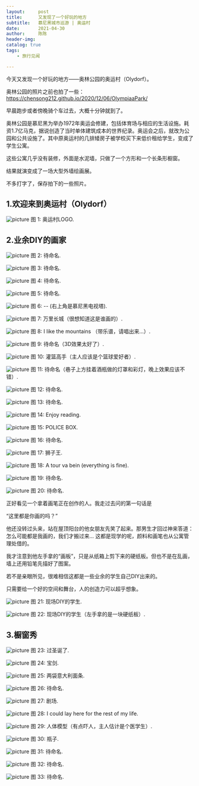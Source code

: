 ```yaml
---
layout:     post
title:      又发现了一个好玩的地方
subtitle:   慕尼黑城市巡游 | 奥运村
date:       2021-04-30
author:     陈陈
header-img:
catalog: true
tags:
    - 旅行见闻

---
```


今天又发现一个好玩的地方——奥林公园的奥运村（Olydorf）。

奥林公园的照片之前也拍了一些：
https://chensong212.github.io/2020/12/06/OlympiaaPark/

早晨跑步或者傍晚骑个车过去，大概十分钟就到了。

奥林公园是慕尼黑为举办1972年奥运会修建，包括体育场与相应的生活设施。耗资1.7亿马克，据说创造了当时单体建筑成本的世界纪录。奥运会之后，就改为公园和公共设施了。其中原奥运村的几排矮房子被学校买下来低价租给学生，变成了学生公寓。

这些公寓几乎没有装修，外面是水泥墙，只做了一个方形和一个长条形橱窗。

结果就演变成了一场大型外墙绘画展。

不多打字了，保存拍下的一些照片。

## 1.欢迎来到奥运村（Olydorf）

![picture](https://chensong212.github.io/img/Olydorf/painting00.JPG)
    图 1: 奥运村LOGO.


## 2.业余DIY的画家
![picture](https://chensong212.github.io/img/Olydorf/painting1.JPG)
    图 2: 待命名.


![picture](https://chensong212.github.io/img/Olydorf/painting2.JPG)
    图 3: 待命名.


![picture](https://chensong212.github.io/img/Olydorf/painting3.JPG)
    图 4: 待命名.


![picture](https://chensong212.github.io/img/Olydorf/painting4.JPG)
    图 5: 待命名.



![picture](https://chensong212.github.io/img/Olydorf/painting6.JPG)
    图 6: -- (右上角是慕尼黑电视塔).
    
![picture](https://chensong212.github.io/img/Olydorf/painting7.JPG)
    图 7: 万里长城（很想知道这是谁画的）.

![picture](https://chensong212.github.io/img/Olydorf/painting8.JPG)
    图 8: I like the mountains （带乐谱，请唱出来...）.

![picture](https://chensong212.github.io/img/Olydorf/painting9.JPG)
    图 9: 待命名（3D效果太好了）.

![picture](https://chensong212.github.io/img/Olydorf/painting10.JPG)
    图 10: 灌篮高手（主人应该是个篮球爱好者）.



![picture](https://chensong212.github.io/img/Olydorf/painting11.JPG)
    图 11: 待命名（巷子上方挂着酒瓶做的灯罩和彩灯，晚上效果应该不错）.
    
![picture](https://chensong212.github.io/img/Olydorf/painting12.JPG)
    图 12: 待命名.

 ![picture](https://chensong212.github.io/img/Olydorf/painting13.JPG)
    图 13: 待命名.

![picture](https://chensong212.github.io/img/Olydorf/painting14.JPG)
    图 14: Enjoy reading.

![picture](https://chensong212.github.io/img/Olydorf/painting15.JPG)
    图 15: POLICE BOX.
    
![picture](https://chensong212.github.io/img/Olydorf/painting16.JPG)
    图 16: 待命名.

![picture](https://chensong212.github.io/img/Olydorf/painting17.JPG)
    图 17: 狮子王.

![picture](https://chensong212.github.io/img/Olydorf/painting18.JPG)
    图 18: A tour va bein (everything is fine).

![picture](https://chensong212.github.io/img/Olydorf/painting19.JPG)
    图 19: 待命名.

![picture](https://chensong212.github.io/img/Olydorf/painting20.JPG)
    图 20: 待命名.


正好看见一个拿着画笔正在创作的人。我走过去问的第一句话是

“这里都是你画的吗？”

他还没转过头来，站在屋顶阳台的他女朋友先笑了起来。那男生才回过神来答道：怎么可能都是我画的，我们才搬过来... 这都是现学的呢，颜料和画笔也从公寓管理处借的。

我才注意到他左手拿的“画板”，只是从纸箱上剪下来的硬纸板。但也不是在乱画，墙上还用铅笔先描好了图案。

若不是亲眼所见，很难相信这都是一些业余的学生自己DIY出来的。

只需要给一个好的空间和舞台，人的创造力可以超乎想象。

![picture](https://chensong212.github.io/img/Olydorf/painting21.JPG)
    图 21: 现场DIY的学生.

![picture](https://chensong212.github.io/img/Olydorf/painting22.JPG)
    图 22: 现场DIY的学生（左手拿的是一块硬纸板）.


## 3.橱窗秀

![picture](https://chensong212.github.io/img/Olydorf/window1.JPG)
    图 23: 过圣诞了.

![picture](https://chensong212.github.io/img/Olydorf/window2.JPG)
    图 24: 宝剑.

![picture](https://chensong212.github.io/img/Olydorf/window3.JPG)
    图 25: 两袋意大利面条.
    
![picture](https://chensong212.github.io/img/Olydorf/window4.JPG)
    图 26: 待命名.

![picture](https://chensong212.github.io/img/Olydorf/window5.JPG)
    图 27: 剧场.

![picture](https://chensong212.github.io/img/Olydorf/window6.JPG)
    图 28: I could lay here for the rest of my life.

![picture](https://chensong212.github.io/img/Olydorf/window7.JPG)
    图 29: 人体模型（有点吓人，主人估计是个医学生）.

![picture](https://chensong212.github.io/img/Olydorf/window8.JPG)
    图 30: 瓶子.

![picture](https://chensong212.github.io/img/Olydorf/window9.JPG)
    图 31: 待命名.

![picture](https://chensong212.github.io/img/Olydorf/window10.JPG)
    图 32: 待命名.

![picture](https://chensong212.github.io/img/Olydorf/window11.JPG)
    图 33: 待命名.

